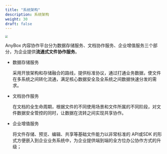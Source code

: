 ```yaml
---
title: "系统架构"
description: 系统架构
weight: 30
draft: false
---
```


<img src="../../_images/intro_architecture.jpg" style="zoom:50%;" />

AnyBox 内容协作平台分为数据存储服务、文档协作服务、企业增值服务三个部分，为企业提供**流通式文件协作服务**。

* 数据存储服务

  采用开放架构和存储融合的路线，提供标准协议，通过打通业务数据，使文件在多系统之间转化流通，满足核心数据安全及全系统之间数据快速分发的需求。  

* 文档协作服务

  在文档的全生命周期，根据文件的不同使用场景和文件所属的不同阶段，对文件数据安全管控的同时，让数据在流转之间实现共享协作。  

* 企业增值服务

  将文件存储、预览、编辑、共享等基础文件能力以非常标准的 API或SDK 的形式方便嵌入到企业业务系统中，为企业提供端到端的全方位办公协作方式的升级；  
